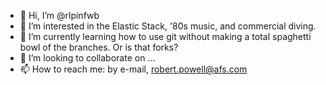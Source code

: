 - 👋 Hi, I’m @rlpinfwb
- 👀 I’m interested in the Elastic Stack, '80s music, and commercial diving.
- 🌱 I’m currently learning how to use git without making a total spaghetti bowl of the branches.  Or is that forks?
- 💞️ I’m looking to collaborate on ...
- 📫 How to reach me:  by e-mail, robert.powell@afs.com

<!---
rlpinfwb/rlpinfwb is a ✨ special ✨ repository because its `README.md` (this file) appears on your GitHub profile.
You can click the Preview link to take a look at your changes.
--->
